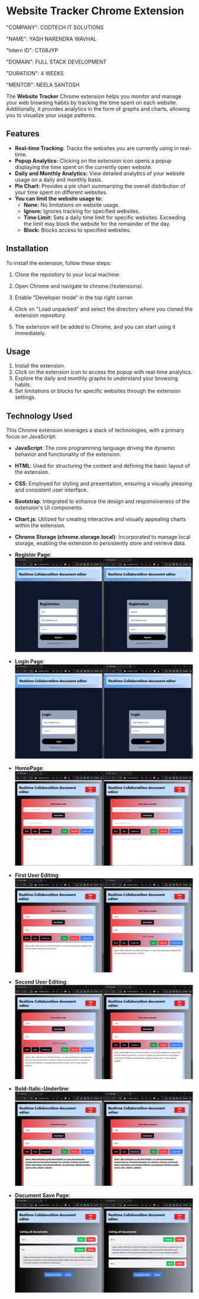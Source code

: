 # Website Tracker Chrome Extension

"COMPANY": CODTECH IT SOLUTIONS

"NAME": YASH NARENDRA WAVHAL

"Intern ID": CT08JYP

"DOMAIN": FULL STACK DEVELOPMENT

"DURATION": 4 WEEKS

"MENTOR": NEELA SANTOSH

The **Website Tracker** Chrome extension helps you monitor and manage your web browsing habits by tracking the time spent on each website. Additionally, it provides analytics in the form of graphs and charts, allowing you to visualize your usage patterns.

## Features

- **Real-time Tracking:** Tracks the websites you are currently using in real-time.
- **Popup Analytics:** Clicking on the extension icon opens a popup displaying the time spent on the currently open website.
- **Daily and Monthly Analytics:** View detailed analytics of your website usage on a daily and monthly basis.
- **Pie Chart:** Provides a pie chart summarizing the overall distribution of your time spent on different websites.
- **You can limit the website usage to:**
  - **None:** No limitations on website usage.
  - **Ignore:** Ignores tracking for specified websites.
  - **Time Limit:** Sets a daily time limit for specific websites. Exceeding the limit may block the website for the remainder of the day.
  - **Block:** Blocks access to specified websites.


## Installation

To install the extension, follow these steps:

1. Clone the repository to your local machine:

2. Open Chrome and navigate to chrome://extensions/.

3. Enable "Developer mode" in the top right corner.

4. Click on "Load unpacked" and select the directory where you cloned the extension repository.

5. The extension will be added to Chrome, and you can start using it immediately.

## Usage

1. Install the extension.
2. Click on the extension icon to access the popup with real-time analytics.
3. Explore the daily and monthly graphs to understand your browsing habits.
4. Set limitations or blocks for specific websites through the extension settings.

## Technology Used

This Chrome extension leverages a stack of technologies, with a primary focus on JavaScript:

- **JavaScript**: The core programming language driving the dynamic behavior and functionality of the extension.

- **HTML**: Used for structuring the content and defining the basic layout of the extension.

- **CSS**: Employed for styling and presentation, ensuring a visually pleasing and consistent user interface.

- **Bootstrap**: Integrated to enhance the design and responsiveness of the extension's UI components.

- **Chart.js**: Utilized for creating interactive and visually appealing charts within the extension.

- **Chrome Storage (chrome.storage.local)**: Incorporated to manage local storage, enabling the extension to persistently store and retrieve data.

- **Register Page**: ![Screenshot (19)](https://github.com/yash-wavhal/REAL-TIME-COLLABORATIVE-DOCUMENT-EDITOR/blob/main/frontend-app/public/Screenshot%202025-01-24%20182422.png)


- **Login Page**: ![Screenshot (21)](https://github.com/yash-wavhal/REAL-TIME-COLLABORATIVE-DOCUMENT-EDITOR/blob/main/frontend-app/public/Screenshot%202025-01-24%20182459.png)


- **HomePage**: ![Screenshot (22)](https://github.com/yash-wavhal/REAL-TIME-COLLABORATIVE-DOCUMENT-EDITOR/blob/main/frontend-app/public/Screenshot%202025-01-24%20180639.png)


- **First User Editing**: ![Screenshot (26)](https://github.com/yash-wavhal/REAL-TIME-COLLABORATIVE-DOCUMENT-EDITOR/blob/main/frontend-app/public/Screenshot%202025-01-24%20180950.png)


- **Second User Editing**: ![Screenshot (28)](https://github.com/yash-wavhal/REAL-TIME-COLLABORATIVE-DOCUMENT-EDITOR/blob/main/frontend-app/public/Screenshot%202025-01-24%20181024.png)


- **Bold-Italic-Underline**: ![Screenshot (33)](https://github.com/yash-wavhal/REAL-TIME-COLLABORATIVE-DOCUMENT-EDITOR/blob/main/frontend-app/public/Screenshot%202025-01-24%20181054.png)


- **Document Save Page**: ![Screenshot (35)](https://github.com/yash-wavhal/REAL-TIME-COLLABORATIVE-DOCUMENT-EDITOR/blob/main/frontend-app/public/Screenshot%202025-01-24%20182252.png)
